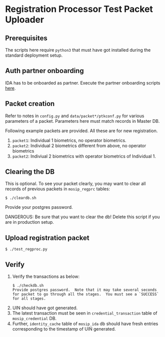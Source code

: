 # Registration Processor Test Packet Uploader 

## Prerequisites

The scripts here require `python3` that must have got installed during the standard deployment setup.

## Auth partner onboarding
IDA has to be onboarded as partner. Execute the partner onboarding scripts [here](../../utils/onboard/partner/). 

## Packet creation

Refer to notes in `config.py` and `data/packet*/ptkconf.py` for various parameters of a packet.  Parameters here must match records in Master DB.

Following example packets are provided.  All these are for new registration.
1. `packet1`: Individual 1 biometrics, no operator biometrics.
1. `packet2`: Individual 2 biometrics different from above, no operator biometrics
1. `packet2`: Indiviual 2 biometrics with operator biometrics of Individual 1. 

## Clearing the DB
This is optional.  To see your packet clearly, you may want to clear all records of previous packets in `mosip_regprc` tables:

```
$ ./cleardb.sh
```
Provide your postgres password.

DANGEROUS: Be sure that you want to clear the db!  Delete this script if you are in production setup.

## Upload registration packet

```
$ ./test_regproc.py
```

## Verify
1. Verify the transactions as below:
    ```
    $ ./checkdb.sh
    Provide postgres password.  Note that it may take several seconds for packet to go through all the stages.  You must see a `SUCCESS` for all stages. 
    ```
1. UIN should have got generated.
1. The latest transaction must be seen in  `credential_transaction` table of `mosip_credential` DB.
1. Further, `identity_cache` table of `mosip_ida` db should have fresh entries corresponding to the timestamp of UIN generated. 
